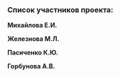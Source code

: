 ### Список участников проекта: ###

**Михайлова Е.И.**

**Железнова М.Л.**

**Пасиченко К.Ю.**

**Горбунова А.В.**

